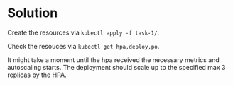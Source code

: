# Solution

Create the resources via `kubectl apply -f task-1/`.

Check the resouces via `kubectl get hpa,deploy,po`.

It might take a moment until the hpa received the necessary metrics and autoscaling starts. The deployment should scale up to the specified max 3 replicas by the HPA.